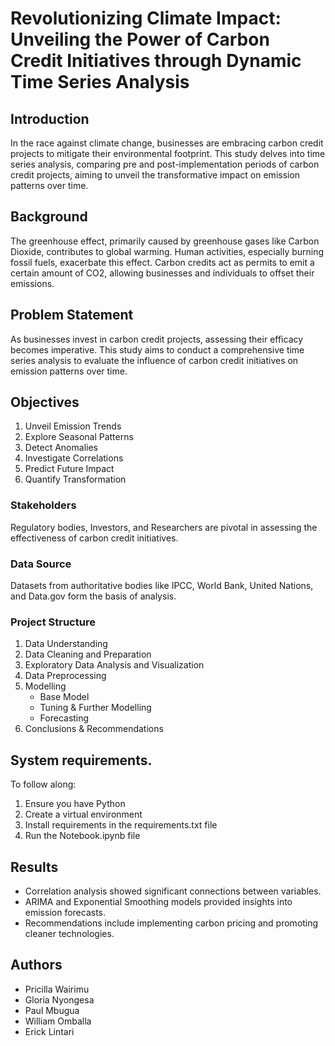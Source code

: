 # Revolutionizing Climate Impact: Unveiling the Power of Carbon Credit Initiatives through Dynamic Time Series Analysis

## Introduction
In the race against climate change, businesses are embracing carbon credit projects to mitigate their environmental footprint. This study delves into time series analysis, comparing pre and post-implementation periods of carbon credit projects, aiming to unveil the transformative impact on emission patterns over time.

## Background
The greenhouse effect, primarily caused by greenhouse gases like Carbon Dioxide, contributes to global warming. Human activities, especially burning fossil fuels, exacerbate this effect. Carbon credits act as permits to emit a certain amount of CO2, allowing businesses and individuals to offset their emissions.

## Problem Statement
As businesses invest in carbon credit projects, assessing their efficacy becomes imperative. This study aims to conduct a comprehensive time series analysis to evaluate the influence of carbon credit initiatives on emission patterns over time.

## Objectives
1. Unveil Emission Trends
2. Explore Seasonal Patterns
3. Detect Anomalies
4. Investigate Correlations
5. Predict Future Impact
6. Quantify Transformation


### Stakeholders
Regulatory bodies, Investors, and Researchers are pivotal in assessing the effectiveness of carbon credit initiatives.

### Data Source
Datasets from authoritative bodies like IPCC, World Bank, United Nations, and Data.gov form the basis of analysis.

### Project Structure
1. Data Understanding
2. Data Cleaning and Preparation
3. Exploratory Data Analysis and Visualization
4. Data Preprocessing
5. Modelling
    - Base Model
    - Tuning & Further Modelling
    - Forecasting
6. Conclusions & Recommendations

## System requirements.
To follow along:

1. Ensure you have Python
2. Create a virtual environment
3. Install requirements in the requirements.txt file
4. Run the Notebook.ipynb file

## Results
- Correlation analysis showed significant connections between variables.
- ARIMA and Exponential Smoothing models provided insights into emission forecasts.
- Recommendations include implementing carbon pricing and promoting cleaner technologies.

## Authors
 - Pricilla Wairimu
 - Gloria Nyongesa
 - Paul Mbugua
 - William Omballa
 - Erick Lintari